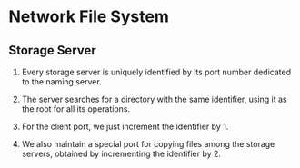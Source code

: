 # Network File System

## Storage Server

1. Every storage server is uniquely identified by its port number dedicated to the naming server.

2. The server searches for a directory with the same identifier, using it as the root for all its operations.

3. For the client port, we just increment the identifier by 1.

4. We also maintain a special port for copying files among the storage servers, obtained by incrementing the identifier by 2.
